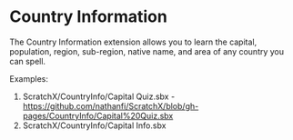 # Country Information
The Country Information extension allows you to learn the capital, population, region, sub-region, native name, and area of any country you can spell.

Examples:
  1. ScratchX/CountryInfo/Capital Quiz.sbx - https://github.com/nathanfi/ScratchX/blob/gh-pages/CountryInfo/Capital%20Quiz.sbx
  2. ScratchX/CountryInfo/Capital Info.sbx
